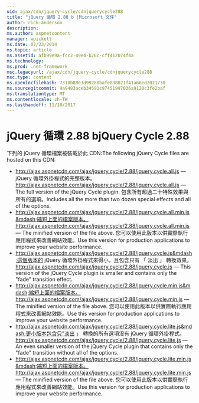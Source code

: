```yaml
---
uid: ajax/cdn/jquery-cycle/cdnjquerycycle288
title: "jQuery 循環 2.88 b |Microsoft 文件"
author: rick-anderson
description: 
ms.author: aspnetcontent
manager: wpickett
ms.date: 07/23/2014
ms.topic: article
ms.assetid: afb99e9a-fcc2-49e4-b26c-cff412074f4a
ms.technology: 
ms.prod: .net-framework
msc.legacyurl: /ajax/cdn/jquery-cycle/cdnjquerycycle288
msc.type: content
ms.openlocfilehash: 7310b88e3d99280bafe838821f41a66ed2021730
ms.sourcegitcommit: 9a9483aceb34591c97451997036a9120c3fe2baf
ms.translationtype: MT
ms.contentlocale: zh-TW
ms.lasthandoff: 11/10/2017
---
```

<a name="jquery-cycle-288"></a><span data-ttu-id="3bc43-102">jQuery 循環 2.88 b</span><span class="sxs-lookup"><span data-stu-id="3bc43-102">jQuery Cycle 2.88</span></span>
====================
<span data-ttu-id="3bc43-103">下列的 jQuery 循環檔案被裝載於此 CDN:</span><span class="sxs-lookup"><span data-stu-id="3bc43-103">The following jQuery Cycle files are hosted on this CDN:</span></span>

- <span data-ttu-id="3bc43-104">http://ajax.aspnetcdn.com/ajax/jquery.cycle/2.88/jquery.cycle.all.js &mdash; jQuery 循環外掛程式的完整版本。</span><span class="sxs-lookup"><span data-stu-id="3bc43-104">http://ajax.aspnetcdn.com/ajax/jquery.cycle/2.88/jquery.cycle.all.js &mdash; The full version of the jQuery Cycle plugin.</span></span> <span data-ttu-id="3bc43-105">包含所有超過二十特殊效果與所有的選項。</span><span class="sxs-lookup"><span data-stu-id="3bc43-105">Includes all the more than two dozen special effects and all of the options.</span></span>
- <span data-ttu-id="3bc43-106">http://ajax.aspnetcdn.com/ajax/jquery.cycle/2.88/jquery.cycle.all.min.js&mdash;縮短上面的檔案版本。</span><span class="sxs-lookup"><span data-stu-id="3bc43-106">http://ajax.aspnetcdn.com/ajax/jquery.cycle/2.88/jquery.cycle.all.min.js &mdash; The minified version of the file above.</span></span> <span data-ttu-id="3bc43-107">您可以使用此版本以供實際執行應用程式來改善網站效能。</span><span class="sxs-lookup"><span data-stu-id="3bc43-107">Use this version for production applications to improve your website performance.</span></span>
- <span data-ttu-id="3bc43-108">http://ajax.aspnetcdn.com/ajax/jquery.cycle/2.88/jquery.cycle.js&mdash;這個版本的 jQuery 循環外掛程式來得小，且包含只有 「 淡出 」 轉換效果。</span><span class="sxs-lookup"><span data-stu-id="3bc43-108">http://ajax.aspnetcdn.com/ajax/jquery.cycle/2.88/jquery.cycle.js &mdash; This version of the jQuery Cycle plugin is smaller and contains only the "fade" transition effect.</span></span>
- <span data-ttu-id="3bc43-109">http://ajax.aspnetcdn.com/ajax/jquery.cycle/2.88/jquery.cycle.min.js&mdash;縮短上面的檔案版本。</span><span class="sxs-lookup"><span data-stu-id="3bc43-109">http://ajax.aspnetcdn.com/ajax/jquery.cycle/2.88/jquery.cycle.min.js &mdash; The minified version of the file above.</span></span> <span data-ttu-id="3bc43-110">您可以使用此版本以供實際執行應用程式來改善網站效能。</span><span class="sxs-lookup"><span data-stu-id="3bc43-110">Use this version for production applications to improve your website performance.</span></span>
- <span data-ttu-id="3bc43-111">http://ajax.aspnetcdn.com/ajax/jquery.cycle/2.88/jquery.cycle.lite.js&mdash;更小版本包含只"淡出 」 轉換的所有選項沒有 jQuery 循環外掛程式。</span><span class="sxs-lookup"><span data-stu-id="3bc43-111">http://ajax.aspnetcdn.com/ajax/jquery.cycle/2.88/jquery.cycle.lite.js &mdash; An even smaller version of the jQuery Cycle plugin that contains only the "fade" transition without all of the options.</span></span>
- <span data-ttu-id="3bc43-112">http://ajax.aspnetcdn.com/ajax/jquery.cycle/2.88/jquery.cycle.lite.min.js&mdash;縮短上面的檔案版本。</span><span class="sxs-lookup"><span data-stu-id="3bc43-112">http://ajax.aspnetcdn.com/ajax/jquery.cycle/2.88/jquery.cycle.lite.min.js &mdash; The minified version of the file above.</span></span> <span data-ttu-id="3bc43-113">您可以使用此版本以供實際執行應用程式來改善網站效能。</span><span class="sxs-lookup"><span data-stu-id="3bc43-113">Use this version for production applications to improve your website performance.</span></span>
